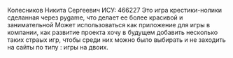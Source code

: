Колесников Никита Сергеевич
ИСУ: 466227
Это игра крестики-нолики сделанная через pygame, что делает ее более красивой и занимательной
Может использоваться как приложение для игры в компании, как развитие проекта хочу в будущем добавить несколько таких страых игр, чтобы среди них можно было выбирать и не заходить на сайты по типу : игры на двоих.
